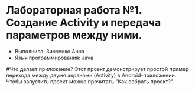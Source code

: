 # Лабораторная работа №1. Создание Activity и передача параметров между ними.
* Выполнила: Зинченко Анна
* Язык программирования: Java

#Что делает приложение?
Этот проект демонстрирует простой пример перехода между двумя экранами (Activity) в Android-приложении. 
Чтобы запустить проект можно прочитать "Как собрать проект?"



